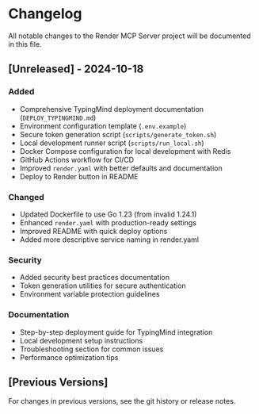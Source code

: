 # Changelog

All notable changes to the Render MCP Server project will be documented in this file.

## [Unreleased] - 2024-10-18

### Added
- Comprehensive TypingMind deployment documentation (`DEPLOY_TYPINGMIND.md`)
- Environment configuration template (`.env.example`)
- Secure token generation script (`scripts/generate_token.sh`)
- Local development runner script (`scripts/run_local.sh`)
- Docker Compose configuration for local development with Redis
- GitHub Actions workflow for CI/CD
- Improved `render.yaml` with better defaults and documentation
- Deploy to Render button in README

### Changed
- Updated Dockerfile to use Go 1.23 (from invalid 1.24.1)
- Enhanced `render.yaml` with production-ready settings
- Improved README with quick deploy options
- Added more descriptive service naming in render.yaml

### Security
- Added security best practices documentation
- Token generation utilities for secure authentication
- Environment variable protection guidelines

### Documentation
- Step-by-step deployment guide for TypingMind integration
- Local development setup instructions
- Troubleshooting section for common issues
- Performance optimization tips

## [Previous Versions]

For changes in previous versions, see the git history or release notes.